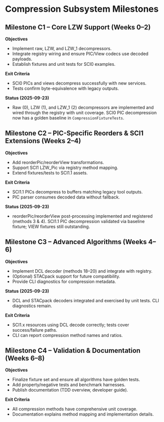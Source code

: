 # Compression Subsystem Milestones

## Milestone C1 – Core LZW Support (Weeks 0–2)
**Objectives**
- Implement raw, LZW, and LZW_1 decompressors.
- Integrate registry wiring and ensure PIC/View codecs use decoded payloads.
- Establish fixtures and unit tests for SCI0 examples.

**Exit Criteria**
- SCI0 PICs and views decompress successfully with new services.
- Tests confirm byte-equivalence with legacy outputs.

**Status (2025-09-23)**
- Raw (0), LZW (1), and LZW_1 (2) decompressors are implemented and wired through the registry with unit coverage. SCI0 PIC decompression now has a golden baseline in `CompressionFixtureTests`.

## Milestone C2 – PIC-Specific Reorders & SCI1 Extensions (Weeks 2–4)
**Objectives**
- Add reorderPic/reorderView transformations.
- Support SCI1 LZW_Pic via registry method mapping.
- Extend fixtures/tests to SCI1.1 assets.

**Exit Criteria**
- SCI1.1 PICs decompress to buffers matching legacy tool outputs.
- PIC parser consumes decoded data without fallback.

**Status (2025-09-23)**
- reorderPic/reorderView post-processing implemented and registered (methods 3 & 4). SCI1.1 PIC decompression validated via baseline fixture; VIEW fixtures still outstanding.

## Milestone C3 – Advanced Algorithms (Weeks 4–6)
**Objectives**
- Implement DCL decoder (methods 18–20) and integrate with registry.
- (Optional) STACpack support for future compatibility.
- Provide CLI diagnostics for compression metadata.

**Status (2025-09-23)**
- DCL and STACpack decoders integrated and exercised by unit tests. CLI diagnostics remain.

**Exit Criteria**
- SCI1.x resources using DCL decode correctly; tests cover success/failure paths.
- CLI can report compression method names and ratios.

## Milestone C4 – Validation & Documentation (Weeks 6–8)
**Objectives**
- Finalize fixture set and ensure all algorithms have golden tests.
- Add property/negative tests and benchmark harnesses.
- Publish documentation (TDD overview, developer guide).

**Exit Criteria**
- All compression methods have comprehensive unit coverage.
- Documentation explains method mapping and implementation details.
